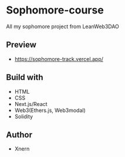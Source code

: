 # Sophomore-course

  All my sophomore project from LeanWeb3DAO

  ## Preview

  - https://sophomore-track.vercel.app/

  ## Build with

  - HTML
  - CSS
  - Next.js/React
  - Web3(Ethers.js, Web3modal)
  - Solidity

  ## Author

  - Xnern
